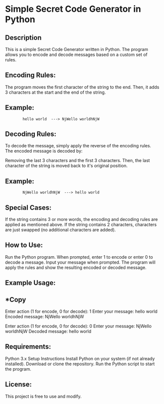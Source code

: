 # Simple Secret Code Generator in Python

## Description
This is a simple Secret Code Generator written in Python. The program allows you to encode and decode messages based on a custom set of rules.

## Encoding Rules:
The program moves the first character of the string to the end.
Then, it adds 3 characters at the start and the end of the string.

## Example:
            hello world  ---> NjWello worldhNjW

## Decoding Rules:
To decode the message, simply apply the reverse of the encoding rules. The encoded message is decoded by:

Removing the last 3 characters and the first 3 characters.
Then, the last character of the string is moved back to it's original position.

## Example:
            NjWello worldhNjW  ---> hello world
      
## Special Cases:
  If the string contains 3 or more words, the encoding and decoding rules are applied as mentioned above.
  If the string contains 2 characters, characters are just swapped (no additional characters are added).
  
  ## How to Use:
  Run the Python program.
  When prompted, enter 1 to encode or enter 0 to decode a message.
  Input your message when prompted.
  The program will apply the rules and show the resulting encoded or decoded message.
  
## Example Usage:
## *Copy
Enter action (1 for encode, 0 for decode): 1
Enter your message: hello world
Encoded message: NjWello worldhNjW

Enter action (1 for encode, 0 for decode): 0
Enter your message: NjWello worldhNjW
Decoded message: hello world

## Requirements:
Python 3.x
Setup Instructions
Install Python on your system (if not already installed).
Download or clone the repository.
Run the Python script to start the program.

## License:
This project is free to use and modify.
